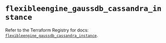 # `flexibleengine_gaussdb_cassandra_instance`

Refer to the Terraform Registry for docs: [`flexibleengine_gaussdb_cassandra_instance`](https://registry.terraform.io/providers/flexibleenginecloud/flexibleengine/1.46.0/docs/resources/gaussdb_cassandra_instance).
